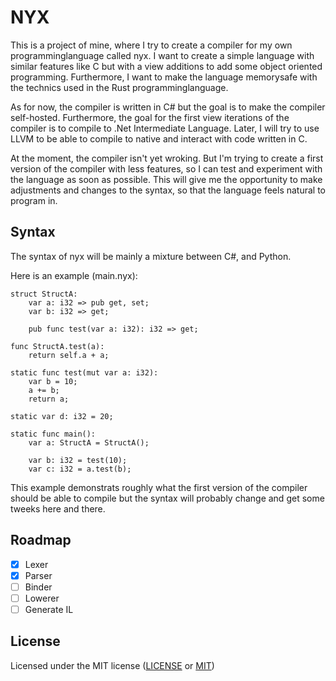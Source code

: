 # NYX
This is a project of mine, where I try to create a compiler for my own programminglanguage called nyx. I want to create a simple language with similar features like C but with a view additions to add some object oriented programming. Furthermore, I want to make the language memorysafe with the technics used in the Rust programminglanguage.

As for now, the compiler is written in C# but the goal is to make the compiler self-hosted. Furthermore, the goal for the first view iterations of the compiler is to compile to .Net Intermediate Language. Later, I will try to use LLVM to be able to compile to native and interact with code written in C.

At the moment, the compiler isn't yet wroking. But I'm trying to create a first version of the compiler with less features, so I can test and experiment with the language as soon as possible. This will give me the opportunity to make adjustments and changes to the syntax, so that the language feels natural to program in.

## Syntax
The syntax of nyx will be mainly a mixture between C#, and Python. 

Here is an example (main.nyx): 

```
struct StructA:
    var a: i32 => pub get, set;
    var b: i32 => get;

    pub func test(var a: i32): i32 => get;

func StructA.test(a):
    return self.a + a;

static func test(mut var a: i32):
    var b = 10;
    a += b;
    return a;

static var d: i32 = 20;

static func main():
    var a: StructA = StructA();
    
    var b: i32 = test(10);
    var c: i32 = a.test(b);

```
This example demonstrats roughly what the first version of the compiler should be able to compile but the syntax will probably change and get some tweeks here and there.

## Roadmap

- [x] Lexer
- [x] Parser
- [ ] Binder
- [ ] Lowerer
- [ ] Generate IL

## License

Licensed under the MIT license ([LICENSE](LICENSE) or [MIT](https://choosealicense.com/licenses/mit/))